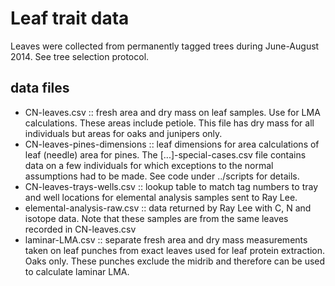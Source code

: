 Leaf trait data
===============

Leaves were collected from permanently tagged trees during June-August 2014. See tree selection protocol.

## data files ##

- CN-leaves.csv :: fresh area and dry mass on leaf samples.  Use for LMA calculations. These areas include petiole. This file has dry mass for all individuals but areas for oaks and junipers only.
- CN-leaves-pines-dimensions :: leaf dimensions for area calculations of leaf (needle) area for pines.  The [...]-special-cases.csv file contains data on a few individuals for which exceptions to the normal assumptions had to be made. See code under ../scripts for details.
- CN-leaves-trays-wells.csv :: lookup table to match tag numbers to tray and well locations for elemental analysis samples sent to Ray Lee.
- elemental-analysis-raw.csv :: data returned by Ray Lee with C, N and isotope data. Note that these samples are from the same leaves recorded in CN-leaves.csv
- laminar-LMA.csv :: separate fresh area and dry mass measurements taken on leaf punches from exact leaves used for leaf protein extraction. Oaks only. These punches exclude the midrib and therefore can be used to calculate laminar LMA.

